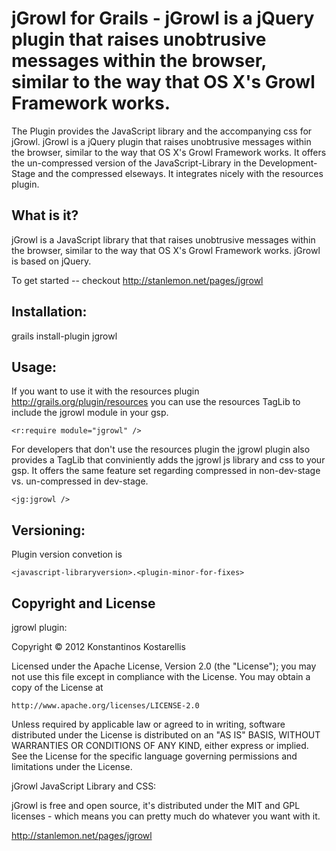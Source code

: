 jGrowl for Grails - jGrowl is a jQuery plugin that raises unobtrusive messages within the browser, similar to the way that OS X's Growl Framework works.
===

The Plugin provides the JavaScript library and the accompanying css for jGrowl. jGrowl is a jQuery plugin that raises unobtrusive messages within the browser, similar to the way that OS X's Growl Framework works.
It offers the un-compressed version of the JavaScript-Library in the Development-Stage and the compressed elseways.
It integrates nicely with the resources plugin.

What is it?
---
jGrowl is a JavaScript library that that raises unobtrusive messages within the browser, similar to the way that OS X's Growl Framework works.
jGrowl is based on jQuery.

To get started -- checkout http://stanlemon.net/pages/jgrowl

Installation:
---
grails install-plugin jgrowl

Usage:
---
If you want to use it with the resources plugin http://grails.org/plugin/resources you can use the resources TagLib to include the jgrowl module in your gsp.

	<r:require module="jgrowl" />

For developers that don't use the resources plugin the jgrowl plugin also provides a TagLib that conviniently adds the jgrowl js library  and css to your gsp. It
offers the same feature set regarding compressed in non-dev-stage vs. un-compressed in dev-stage.

	<jg:jgrowl />

Versioning:
---
Plugin version convetion is 

	<javascript-libraryversion>.<plugin-minor-for-fixes>

Copyright and License
---

jgrowl plugin:

Copyright © 2012 Konstantinos Kostarellis

Licensed under the Apache License, Version 2.0 (the "License");
you may not use this file except in compliance with the License.
You may obtain a copy of the License at

    http://www.apache.org/licenses/LICENSE-2.0

Unless required by applicable law or agreed to in writing, software
distributed under the License is distributed on an "AS IS" BASIS,
WITHOUT WARRANTIES OR CONDITIONS OF ANY KIND, either express or implied.
See the License for the specific language governing permissions and
limitations under the License.

jGrowl JavaScript Library and CSS:

jGrowl is free and open source, it's distributed under the MIT and GPL licenses - which means you can pretty much do whatever you want with it.

http://stanlemon.net/pages/jgrowl